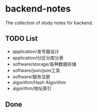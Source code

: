 # backend-notes
The collection of study notes for backend.



## TODO List

* application/发号器设计
* application/分区分库分表
* software/storage/各种数据存储
* software/json/json工具
* software/服务注册
* algorithm/Hash Algorithm
* algorithm/地址索引



## Done

